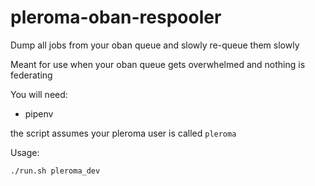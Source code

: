 # pleroma-oban-respooler

Dump all jobs from your oban queue and slowly re-queue them
slowly

Meant for use when your oban queue gets overwhelmed and nothing
is federating

You will need:
- pipenv

the script assumes your pleroma user is called `pleroma`

Usage:

`./run.sh pleroma_dev`

